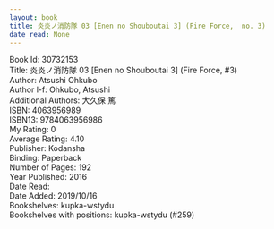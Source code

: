 ```yaml
---
layout: book
title: 炎炎ノ消防隊 03 [Enen no Shouboutai 3] (Fire Force,  no. 3)
date_read: None
---
```


Book Id: 30732153<br />
Title: 炎炎ノ消防隊 03 [Enen no Shouboutai 3] (Fire Force, #3)<br />
Author: Atsushi Ohkubo<br />
Author l-f: Ohkubo, Atsushi<br />
Additional Authors: 大久保 篤<br />
ISBN: 4063956989<br />
ISBN13: 9784063956986<br />
My Rating: 0<br />
Average Rating: 4.10<br />
Publisher: Kodansha<br />
Binding: Paperback<br />
Number of Pages: 192<br />
Year Published: 2016<br />
Date Read: <br />
Date Added: 2019/10/16<br />
Bookshelves: kupka-wstydu<br />
Bookshelves with positions: kupka-wstydu (#259)<br />


